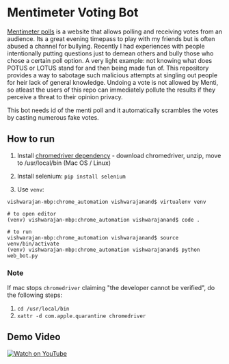 # Mentimeter Voting Bot

[Mentimeter polls](https://www.menti.com/) is a website that allows polling and receiving votes from an audience. Its a great evening timepass to play with my friends but is often abused a channel for bullying. Recently I had experiences with people intentionally putting questions just to demean others and bully those who chose a certain poll option. A very light example: not knowing what does POTUS or LOTUS stand for and then being made fun of. This repository provides a way to sabotage such malicious attempts at singling out people for heir lack of general knowledge. Undoing a vote is not allowed by Menti, so atleast the users of this repo can immediately pollute the results if they perceive a threat to their opinion privacy.

This bot needs id of the menti poll and it automatically scrambles the votes by casting numerous fake votes.

## How to run

1. Install [chromedriver dependency](http://chromedriver.storage.googleapis.com/index.html) - download chromedriver, unzip, move to /usr/local/bin (Mac OS / Linux)

2. Install selenium: `pip install selenium`

3. Use `venv`:

```
vishwarajan-mbp:chrome_automation vishwarajanand$ virtualenv venv

# to open editor
(venv) vishwarajan-mbp:chrome_automation vishwarajanand$ code .

# to run
vishwarajan-mbp:chrome_automation vishwarajanand$ source venv/bin/activate
(venv) vishwarajan-mbp:chrome_automation vishwarajanand$ python web_bot.py
```

### Note

If mac stops `chromedriver` claiming "the developer cannot be verified", do the following steps:

1. `cd /usr/local/bin`
2. `xattr -d com.apple.quarantine chromedriver`

## Demo Video

[![Watch on YouTube](https://img.youtube.com/vi/8bqY13JOA_A/sddefault.jpg)](https://youtu.be/8bqY13JOA_A)
